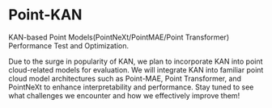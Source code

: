# Point-KAN
KAN-based Point Models(PointNeXt/PointMAE/Point Transformer) Performance Test and Optimization.

Due to the surge in popularity of KAN, we plan to incorporate KAN into point cloud-related models for evaluation. We will integrate KAN into familiar point cloud model architectures such as Point-MAE, Point Transformer, and PointNeXt to enhance interpretability and performance. Stay tuned to see what challenges we encounter and how we effectively improve them!
